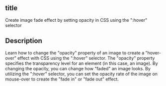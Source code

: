 ## title
Create image fade effect by setting opacity in CSS using the ":hover" selector

## Description
Learn how to change the "opacity" property of an image to create a "hover-over" effect with CSS using the ":hover" selector. The "opacity" property specifies the transparency level for an element (in this case, an image). By changing the opacity, you can change how "faded" an image looks. By utilizing the ":hover" selector, you can set the opacity rate of the image on mouse-over to create the "fade in" or "fade out" effect.
